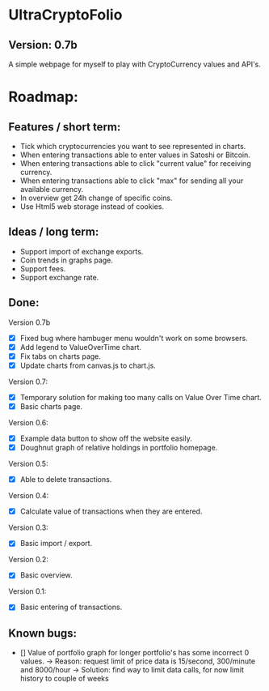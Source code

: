 # UltraCryptoFolio
## Version: 0.7b

A simple webpage for myself to play with CryptoCurrency values and API's.

# Roadmap:

## Features / short term:
- Tick which cryptocurrencies you want to see represented in charts.
- When entering transactions able to enter values in Satoshi or Bitcoin.
- When entering transactions able to click "current value" for receiving currency.
- When entering transactions able to click "max" for sending all your available currency.
- In overview get 24h change of specific coins.
- Use Html5 web storage instead of cookies.

## Ideas / long term:
- Support import of exchange exports.
- Coin trends in graphs page.
- Support fees.
- Support exchange rate.

## Done:
Version 0.7b
- [x] Fixed bug where hambuger menu wouldn't work on some browsers.
- [x] Add legend to ValueOverTime chart.
- [x] Fix tabs on charts page.
- [x] Update charts from canvas.js to chart.js.

Version 0.7:
- [x] Temporary solution for making too many calls on Value Over Time chart.
- [x] Basic charts page.

Version 0.6:
- [x] Example data button to show off the website easily.
- [x] Doughnut graph of relative holdings in portfolio homepage.

Version 0.5:
- [x] Able to delete transactions.

Version 0.4:
- [x] Calculate value of transactions when they are entered.

Version 0.3:
- [x] Basic import / export.

Version 0.2:
- [x] Basic overview.

Version 0.1:
- [x] Basic entering of transactions.

## Known bugs:
- [] Value of portfolio graph for longer portfolio's has some incorrect 0 values. 
	-> Reason: request limit of price data is 15/second, 300/minute and 8000/hour
	-> Solution: find way to limit data calls, for now limit history to couple of weeks